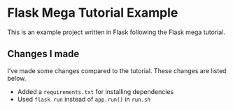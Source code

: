 # Flask Mega Tutorial Example
This is an example project written in Flask following the Flask mega tutorial.

## Changes I made
I’ve made some changes compared to the tutorial. These changes are listed below.

- Added a `requirements.txt` for installing dependencies
- Used `flask run` instead of `app.run()` in `run.sh`
